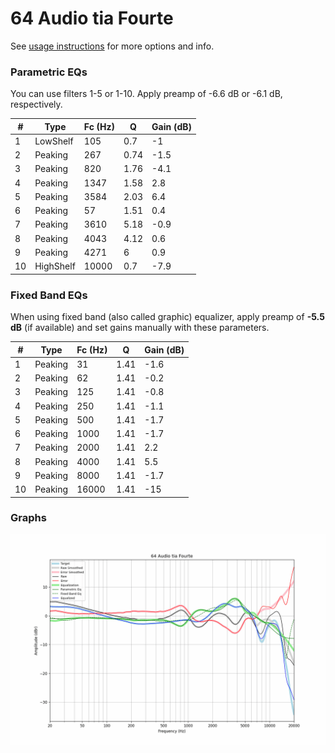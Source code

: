 # 64 Audio tia Fourte
See [usage instructions](https://github.com/jaakkopasanen/AutoEq#usage) for more options and info.

### Parametric EQs
You can use filters 1-5 or 1-10. Apply preamp of -6.6 dB or -6.1 dB, respectively.

|   # | Type      |   Fc (Hz) |    Q |   Gain (dB) |
|-----|-----------|-----------|------|-------------|
|   1 | LowShelf  |       105 | 0.7  |        -1   |
|   2 | Peaking   |       267 | 0.74 |        -1.5 |
|   3 | Peaking   |       820 | 1.76 |        -4.1 |
|   4 | Peaking   |      1347 | 1.58 |         2.8 |
|   5 | Peaking   |      3584 | 2.03 |         6.4 |
|   6 | Peaking   |        57 | 1.51 |         0.4 |
|   7 | Peaking   |      3610 | 5.18 |        -0.9 |
|   8 | Peaking   |      4043 | 4.12 |         0.6 |
|   9 | Peaking   |      4271 | 6    |         0.9 |
|  10 | HighShelf |     10000 | 0.7  |        -7.9 |

### Fixed Band EQs
When using fixed band (also called graphic) equalizer, apply preamp of **-5.5 dB** (if available) and set gains manually with these parameters.

|   # | Type    |   Fc (Hz) |    Q |   Gain (dB) |
|-----|---------|-----------|------|-------------|
|   1 | Peaking |        31 | 1.41 |        -1.6 |
|   2 | Peaking |        62 | 1.41 |        -0.2 |
|   3 | Peaking |       125 | 1.41 |        -0.8 |
|   4 | Peaking |       250 | 1.41 |        -1.1 |
|   5 | Peaking |       500 | 1.41 |        -1.7 |
|   6 | Peaking |      1000 | 1.41 |        -1.7 |
|   7 | Peaking |      2000 | 1.41 |         2.2 |
|   8 | Peaking |      4000 | 1.41 |         5.5 |
|   9 | Peaking |      8000 | 1.41 |        -1.7 |
|  10 | Peaking |     16000 | 1.41 |       -15   |

### Graphs
![](./64%20Audio%20tia%20Fourte.png)
